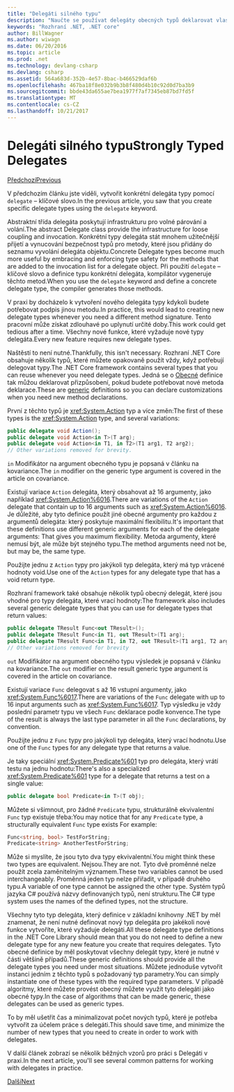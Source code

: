```yaml
---
title: "Delegáti silného typu"
description: "Naučte se používat delegáty obecných typů deklarovat vlastních typů, při vytváření funkce, které vyžadují delegáti."
keywords: "Rozhraní .NET, .NET core"
author: BillWagner
ms.author: wiwagn
ms.date: 06/20/2016
ms.topic: article
ms.prod: .net
ms.technology: devlang-csharp
ms.devlang: csharp
ms.assetid: 564a683d-352b-4e57-8bac-b466529daf6b
ms.openlocfilehash: 467ba18f8e032b9b3b8f480d4b10c92d0d7ba3b9
ms.sourcegitcommit: bbde43da655ae7bea1977f7af7345eb87bd7fd5f
ms.translationtype: MT
ms.contentlocale: cs-CZ
ms.lasthandoff: 10/21/2017
---
```

# <a name="strongly-typed-delegates"></a><span data-ttu-id="c3172-104">Delegáti silného typu</span><span class="sxs-lookup"><span data-stu-id="c3172-104">Strongly Typed Delegates</span></span>

[<span data-ttu-id="c3172-105">Předchozí</span><span class="sxs-lookup"><span data-stu-id="c3172-105">Previous</span></span>](delegate-class.md)

<span data-ttu-id="c3172-106">V předchozím článku jste viděli, vytvořit konkrétní delegáta typy pomocí `delegate` – klíčové slovo.</span><span class="sxs-lookup"><span data-stu-id="c3172-106">In the previous article, you saw that you create specific delegate types using the `delegate` keyword.</span></span> 

<span data-ttu-id="c3172-107">Abstraktní třída delegáta poskytují infrastrukturu pro volné párování a volání.</span><span class="sxs-lookup"><span data-stu-id="c3172-107">The abstract Delegate class provide the infrastructure for loose coupling and invocation.</span></span> <span data-ttu-id="c3172-108">Konkrétní typy delegáta stát mnohem užitečnější přijetí a vynucování bezpečnost typů pro metody, které jsou přidány do seznamu vyvolání delegáta objektu.</span><span class="sxs-lookup"><span data-stu-id="c3172-108">Concrete Delegate types become much more useful by embracing and enforcing type safety for the methods that are added to the invocation list for a delegate object.</span></span> <span data-ttu-id="c3172-109">Při použití `delegate` – klíčové slovo a definice typu konkrétní delegáta, kompilátor vygeneruje těchto metod.</span><span class="sxs-lookup"><span data-stu-id="c3172-109">When you use the `delegate` keyword and define a concrete delegate type, the compiler generates those methods.</span></span>

<span data-ttu-id="c3172-110">V praxi by docházelo k vytvoření nového delegáta typy kdykoli budete potřebovat podpis jinou metodu.</span><span class="sxs-lookup"><span data-stu-id="c3172-110">In practice, this would lead to creating new delegate types whenever you need a different method signature.</span></span> <span data-ttu-id="c3172-111">Tento pracovní může získat zdlouhavé po uplynutí určité doby.</span><span class="sxs-lookup"><span data-stu-id="c3172-111">This work could get tedious after a time.</span></span> <span data-ttu-id="c3172-112">Všechny nové funkce, které vyžaduje nové typy delegáta.</span><span class="sxs-lookup"><span data-stu-id="c3172-112">Every new feature requires new delegate types.</span></span>

<span data-ttu-id="c3172-113">Naštěstí to není nutné.</span><span class="sxs-lookup"><span data-stu-id="c3172-113">Thankfully, this isn't necessary.</span></span> <span data-ttu-id="c3172-114">Rozhraní .NET Core obsahuje několik typů, které můžete opakovaně použít vždy, když potřebují delegovat typy.</span><span class="sxs-lookup"><span data-stu-id="c3172-114">The .NET Core framework contains several types that you can reuse whenever you need delegate types.</span></span> <span data-ttu-id="c3172-115">Jedná se o [Obecné](programming-guide/generics/index.md) definice tak můžou deklarovat přizpůsobení, pokud budete potřebovat nové metoda deklarace.</span><span class="sxs-lookup"><span data-stu-id="c3172-115">These are [generic](programming-guide/generics/index.md) definitions so you can declare customizations when you need new method declarations.</span></span> 

<span data-ttu-id="c3172-116">První z těchto typů je <xref:System.Action> typ a více změn:</span><span class="sxs-lookup"><span data-stu-id="c3172-116">The first of these types is the <xref:System.Action> type, and several variations:</span></span>

```csharp
public delegate void Action();
public delegate void Action<in T>(T arg);
public delegate void Action<in T1, in T2>(T1 arg1, T2 arg2);
// Other variations removed for brevity.
```

<span data-ttu-id="c3172-117">`in` Modifikátor na argument obecného typu je popsaná v článku na kovariance.</span><span class="sxs-lookup"><span data-stu-id="c3172-117">The `in` modifier on the generic type argument is covered in the article on covariance.</span></span>

<span data-ttu-id="c3172-118">Existují variace `Action` delegáta, který obsahovat až 16 argumenty, jako například <xref:System.Action%6016>.</span><span class="sxs-lookup"><span data-stu-id="c3172-118">There are variations of the `Action` delegate that contain up to 16 arguments such as <xref:System.Action%6016>.</span></span>
<span data-ttu-id="c3172-119">Je důležité, aby tyto definice použít jiné obecné argumenty pro každou z argumentů delegáta: který poskytuje maximální flexibilitu.</span><span class="sxs-lookup"><span data-stu-id="c3172-119">It's important that these definitions use different generic arguments for each of the delegate arguments: That gives you maximum flexibility.</span></span> <span data-ttu-id="c3172-120">Metoda argumenty, které nemusí být, ale může být stejného typu.</span><span class="sxs-lookup"><span data-stu-id="c3172-120">The method arguments need not be, but may be, the same type.</span></span>

<span data-ttu-id="c3172-121">Použijte jednu z `Action` typy pro jakýkoli typ delegáta, který má typ vrácené hodnoty void.</span><span class="sxs-lookup"><span data-stu-id="c3172-121">Use one of the `Action` types for any delegate type that has a void return type.</span></span>

<span data-ttu-id="c3172-122">Rozhraní framework také obsahuje několik typů obecný delegát, které jsou vhodné pro typy delegáta, které vrací hodnoty:</span><span class="sxs-lookup"><span data-stu-id="c3172-122">The framework also includes several generic delegate types that you can use for delegate types that return values:</span></span>

```csharp
public delegate TResult Func<out TResult>();
public delegate TResult Func<in T1, out TResult>(T1 arg);
public delegate TResult Func<in T1, in T2, out TResult>(T1 arg1, T2 arg2);
// Other variations removed for brevity
```

<span data-ttu-id="c3172-123">`out` Modifikátor na argument obecného typu výsledek je popsaná v článku na kovariance.</span><span class="sxs-lookup"><span data-stu-id="c3172-123">The `out` modifier on the result generic type argument is covered in the article on covariance.</span></span>

<span data-ttu-id="c3172-124">Existují variace `Func` delegovat s až 16 vstupní argumenty, jako <xref:System.Func%6017>.</span><span class="sxs-lookup"><span data-stu-id="c3172-124">There are variations of the `Func` delegate with up to 16 input arguments such as <xref:System.Func%6017>.</span></span>
<span data-ttu-id="c3172-125">Typ výsledku je vždy poslední parametr typu ve všech `Func` deklarace podle konvence.</span><span class="sxs-lookup"><span data-stu-id="c3172-125">The type of the result is always the last type parameter in all the `Func` declarations, by convention.</span></span>

<span data-ttu-id="c3172-126">Použijte jednu z `Func` typy pro jakýkoli typ delegáta, který vrací hodnotu.</span><span class="sxs-lookup"><span data-stu-id="c3172-126">Use one of the `Func` types for any delegate type that returns a value.</span></span>

<span data-ttu-id="c3172-127">Je taky speciální <xref:System.Predicate%601> typ pro delegáta, který vrátí testu na jednu hodnotu:</span><span class="sxs-lookup"><span data-stu-id="c3172-127">There's also a specialized <xref:System.Predicate%601> type for a delegate that returns a test on a single value:</span></span>

```csharp
public delegate bool Predicate<in T>(T obj);
```

<span data-ttu-id="c3172-128">Můžete si všimnout, pro žádné `Predicate` typu, strukturálně ekvivalentní `Func` typ existuje třeba:</span><span class="sxs-lookup"><span data-stu-id="c3172-128">You may notice that for any `Predicate` type, a structurally equivalent `Func` type exists For example:</span></span>

```csharp
Func<string, bool> TestForString;
Predicate<string> AnotherTestForString;
```

<span data-ttu-id="c3172-129">Může si myslíte, že jsou tyto dva typy ekvivalentní.</span><span class="sxs-lookup"><span data-stu-id="c3172-129">You might think these two types are equivalent.</span></span> <span data-ttu-id="c3172-130">Nejsou.</span><span class="sxs-lookup"><span data-stu-id="c3172-130">They are not.</span></span>
<span data-ttu-id="c3172-131">Tyto dvě proměnné nelze použít zcela zaměnitelným významem.</span><span class="sxs-lookup"><span data-stu-id="c3172-131">These two variables cannot be used interchangeably.</span></span> <span data-ttu-id="c3172-132">Proměnná jeden typ nelze přiřadit, v případě druhého typu.</span><span class="sxs-lookup"><span data-stu-id="c3172-132">A variable of one type cannot be assigned the other type.</span></span> <span data-ttu-id="c3172-133">Systém typů jazyka C# používá názvy definovaných typů, není strukturu.</span><span class="sxs-lookup"><span data-stu-id="c3172-133">The C# type system uses the names of the defined types, not the structure.</span></span>

<span data-ttu-id="c3172-134">Všechny tyto typ delegáta, který definice v základní knihovny .NET by měl znamenat, že není nutné definovat nový typ delegáta pro jakékoli nové funkce vytvoříte, které vyžaduje delegáti.</span><span class="sxs-lookup"><span data-stu-id="c3172-134">All these delegate type definitions in the .NET Core Library should mean that you do not need to define a new delegate type for any new feature you create that requires delegates.</span></span> <span data-ttu-id="c3172-135">Tyto obecné definice by měl poskytovat všechny delegát typy, které je nutné v části většině případů.</span><span class="sxs-lookup"><span data-stu-id="c3172-135">These generic definitions should provide all the delegate types you need under most situations.</span></span> <span data-ttu-id="c3172-136">Můžete jednoduše vytvořit instanci jedním z těchto typů s požadovaný typ parametry.</span><span class="sxs-lookup"><span data-stu-id="c3172-136">You can simply instantiate one of these types with the required type parameters.</span></span> <span data-ttu-id="c3172-137">V případě algoritmy, které můžete provést obecný můžete využít tyto delegáti jako obecné typy.</span><span class="sxs-lookup"><span data-stu-id="c3172-137">In the case of algorithms that can be made generic, these delegates can be used as generic types.</span></span> 

<span data-ttu-id="c3172-138">To by měl ušetřit čas a minimalizovat počet nových typů, které je potřeba vytvořit za účelem práce s delegáti.</span><span class="sxs-lookup"><span data-stu-id="c3172-138">This should save time, and minimize the number of new types that you need to create in order to work with delegates.</span></span>

<span data-ttu-id="c3172-139">V další článek zobrazí se několik běžných vzorů pro práci s Delegáti v praxi.</span><span class="sxs-lookup"><span data-stu-id="c3172-139">In the next article, you'll see several common patterns for working with delegates in practice.</span></span>

[<span data-ttu-id="c3172-140">Další</span><span class="sxs-lookup"><span data-stu-id="c3172-140">Next</span></span>](delegates-patterns.md)
